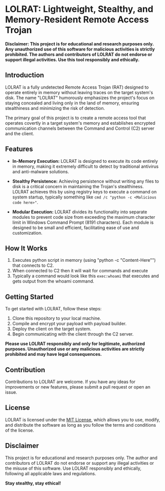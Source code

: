 # LOLRAT: Lightweight, Stealthy, and Memory-Resident Remote Access Trojan

**Disclaimer: This project is for educational and research purposes only. Any unauthorized use of this software for malicious activities is strictly prohibited. The authors and contributors of LOLRAT do not endorse or support illegal activities. Use this tool responsibly and ethically.**

## Introduction

LOLRAT is a fully undetected Remote Access Trojan (RAT) designed to operate entirely in memory without leaving traces on the target system's disk. The name "LOLRAT" humorously emphasizes the project's focus on staying concealed and living only in the land of memory, ensuring stealthiness and minimizing the risk of detection.

The primary goal of this project is to create a remote access tool that operates covertly in a target system's memory and establishes encrypted communication channels between the Command and Control (C2) server and the client.

## Features

- **In-Memory Execution:** LOLRAT is designed to execute its code entirely in memory, making it extremely difficult to detect by traditional antivirus and anti-malware solutions.

- **Stealthy Persistence:** Achieving persistence without writing any files to disk is a critical concern in maintaining the Trojan's stealthiness. LOLRAT achieves this by using registry keys to execute a command on system startup, typically something like `cmd /c "python -c <Malicious code here>"`.

- **Modular Execution:** LOLRAT divides its functionality into separate modules to prevent code size from exceeding the maximum character limit in Windows Command Prompt (8191 characters). Each module is designed to be small and efficient, facilitating ease of use and customization.

## How It Works

1. Executes python script in memory (using "python -c "Content-Here"") that connects to C2.
2. When connected to C2 then it will wait for commands and execute
3. Typically a command would look like this `exec:whoami` that executes and gets output from the whoami command.

## Getting Started

To get started with LOLRAT, follow these steps:

1. Clone this repository to your local machine.
2. Compile and encrypt your payload with payload builder.
3. Deploy the client on the target system.
4. Begin communicating with the client through the C2 server.

**Please use LOLRAT responsibly and only for legitimate, authorized purposes. Unauthorized use or any malicious activities are strictly prohibited and may have legal consequences.**

## Contribution

Contributions to LOLRAT are welcome. If you have any ideas for improvements or new features, please submit a pull request or open an issue.

## License

LOLRAT is licensed under the [MIT License](LICENSE), which allows you to use, modify, and distribute the software as long as you follow the terms and conditions of the license.

## Disclaimer

This project is for educational and research purposes only. The author and contributors of LOLRAT do not endorse or support any illegal activities or the misuse of this software. Use LOLRAT responsibly and ethically, following all applicable laws and regulations.

**Stay stealthy, stay ethical!**

